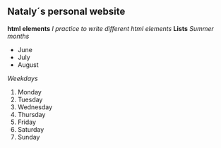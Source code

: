 ## Nataly´s personal website
**html elements**
*I practice to write different html elements*
**Lists**
*Summer months*
- June
- July
- August

*Weekdays*
1. Monday
2. Tuesday
3. Wednesday
4. Thursday
5. Friday
6. Saturday
7. Sunday
